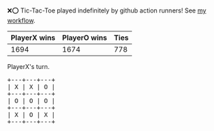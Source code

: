 :x::o: Tic-Tac-Toe played indefinitely by github action runners! See [my workflow](.github/workflows/play.yaml).

|PlayerX wins|PlayerO wins|Ties|
|-|-|-|
|1694|1674|778|

PlayerX's turn.

<pre>
+---+---+---+
| X | X | O |
+---+---+---+
| O | O | O |
+---+---+---+
| X | O | X |
+---+---+---+
</pre>